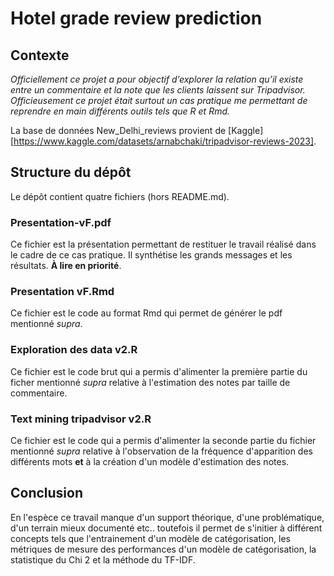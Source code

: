# Hotel grade review prediction

## Contexte 
*Officiellement ce projet a pour objectif d’explorer la relation qu’il existe
entre un commentaire et la note que les clients laissent sur Tripadvisor.
Officieusement ce projet était surtout un cas pratique me permettant de
reprendre en main différents outils tels que R et Rmd.*

La base de données New_Delhi_reviews provient de 
[Kaggle][https://www.kaggle.com/datasets/arnabchaki/tripadvisor-reviews-2023].

## Structure du dépôt
Le dépôt contient quatre fichiers (hors README.md).

### Presentation-vF.pdf 
Ce fichier est la présentation permettant de restituer le travail réalisé dans le cadre de ce cas pratique. Il synthétise les grands messages et les résultats. **À lire en priorité**.

### Presentation vF.Rmd
Ce fichier est le code au format Rmd qui permet de générer le pdf mentionné _supra_. 

### Exploration des data v2.R 
Ce fichier est le code brut qui a permis d'alimenter la première partie du ficher mentionné _supra_ relative à l'estimation des notes par taille de commentaire. 

### Text mining tripadvisor v2.R 
Ce fichier est le code qui a permis d'alimenter la seconde partie du fichier mentionné _supra_ relative à l'observation de la fréquence d'apparition des différents mots **et** à la création d'un modèle d'estimation des notes. 

## Conclusion 
En l'espèce ce travail manque d'un support théorique, d'une problématique, d'un terrain mieux documenté etc.. toutefois il permet de s'initier à différent concepts tels que l'entrainement d'un modèle de catégorisation, les métriques de mesure des performances d'un modèle de catégorisation, la statistique du Chi 2 et la méthode du TF-IDF. 
